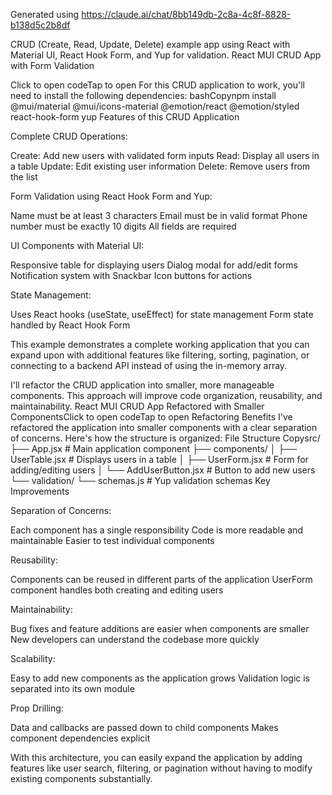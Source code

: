 Generated using https://claude.ai/chat/8bb149db-2c8a-4c8f-8828-b138d5c2b8df

CRUD (Create, Read, Update, Delete) example app using React with Material UI, React Hook Form, and Yup for validation.
React MUI CRUD App with Form Validation

Click to open codeTap to open
For this CRUD application to work, you'll need to install the following dependencies:
bashCopynpm install @mui/material @mui/icons-material @emotion/react @emotion/styled react-hook-form yup
Features of this CRUD Application

Complete CRUD Operations:

Create: Add new users with validated form inputs
Read: Display all users in a table
Update: Edit existing user information
Delete: Remove users from the list

Form Validation using React Hook Form and Yup:

Name must be at least 3 characters
Email must be in valid format
Phone number must be exactly 10 digits
All fields are required

UI Components with Material UI:

Responsive table for displaying users
Dialog modal for add/edit forms
Notification system with Snackbar
Icon buttons for actions

State Management:

Uses React hooks (useState, useEffect) for state management
Form state handled by React Hook Form

This example demonstrates a complete working application that you can expand upon with additional features like filtering, sorting, pagination, or connecting to a backend API instead of using the in-memory array.

I'll refactor the CRUD application into smaller, more manageable components. This approach will improve code organization, reusability, and maintainability.
React MUI CRUD App Refactored with Smaller ComponentsClick to open codeTap to open
Refactoring Benefits
I've refactored the application into smaller components with a clear separation of concerns. Here's how the structure is organized:
File Structure
Copysrc/
├── App.jsx # Main application component
├── components/
│ ├── UserTable.jsx # Displays users in a table
│ ├── UserForm.jsx # Form for adding/editing users
│ └── AddUserButton.jsx # Button to add new users
└── validation/
└── schemas.js # Yup validation schemas
Key Improvements

Separation of Concerns:

Each component has a single responsibility
Code is more readable and maintainable
Easier to test individual components

Reusability:

Components can be reused in different parts of the application
UserForm component handles both creating and editing users

Maintainability:

Bug fixes and feature additions are easier when components are smaller
New developers can understand the codebase more quickly

Scalability:

Easy to add new components as the application grows
Validation logic is separated into its own module

Prop Drilling:

Data and callbacks are passed down to child components
Makes component dependencies explicit

With this architecture, you can easily expand the application by adding features like user search, filtering, or pagination without having to modify existing components substantially.
